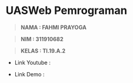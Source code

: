 # UASWeb Pemrograman

> **NAMA  : FAHMI PRAYOGA**

> **NIM   : 311910682**

> **KELAS : TI.19.A.2**


- Link Youtube  : 

- Link Demo     : 
